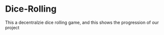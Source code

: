 # Dice-Rolling

This a decentralzie dice rolling game, and this shows the progression of our project
